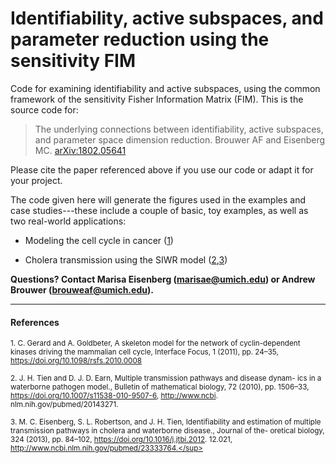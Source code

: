 # Identifiability, active subspaces, and parameter reduction using the sensitivity FIM

Code for examining identifiability and active subspaces, using the common framework of the sensitivity Fisher Information Matrix (FIM). This is the source code for:

> The underlying connections between identifiability, active subspaces, and parameter space dimension reduction. Brouwer AF and Eisenberg MC. [arXiv:1802.05641](https://arxiv.org/abs/1802.05641)

Please cite the paper referenced above if you use our code or adapt it for your project. 

The code given here will generate the figures used in the examples and case studies---these include a couple of basic, toy examples, as well as two real-world applications:

- Modeling the cell cycle in cancer ([1](https://doi.org/10.1098/rsfs.2010.0008))

- Cholera transmission using the SIWR model ([2](https://doi.org/10.1007/s11538-010-9507-6),[3](https://doi.org/10.1016/j.jtbi.2012))

**Questions? Contact Marisa Eisenberg (marisae@umich.edu) or Andrew Brouwer (brouweaf@umich.edu).**


---


#### References
<sup>1. C. Gerard and A. Goldbeter, A skeleton model for the network of cyclin-dependent kinases driving the mammalian cell cycle, Interface Focus, 1 (2011), pp. 24–35, https://doi.org/10.1098/rsfs.2010.0008</sup>

<sup>2. J. H. Tien and D. J. D. Earn, Multiple transmission pathways and disease dynam- ics in a waterborne pathogen model., Bulletin of mathematical biology, 72 (2010), pp. 1506–33, https://doi.org/10.1007/s11538-010-9507-6, http://www.ncbi. nlm.nih.gov/pubmed/20143271.</sup>

<sup>3. M. C. Eisenberg, S. L. Robertson, and J. H. Tien, Identifiability and estimation of multiple transmission pathways in cholera and waterborne disease., Journal of the- oretical biology, 324 (2013), pp. 84–102, https://doi.org/10.1016/j.jtbi.2012. 12.021, http://www.ncbi.nlm.nih.gov/pubmed/23333764.</sup>
